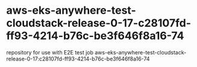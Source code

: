 # aws-eks-anywhere-test-cloudstack-release-0-17-c28107fd-ff93-4214-b76c-be3f646f8a16-74
repository for use with E2E test job aws-eks-anywhere-test-cloudstack-release-0-17:c28107fd-ff93-4214-b76c-be3f646f8a16-74
